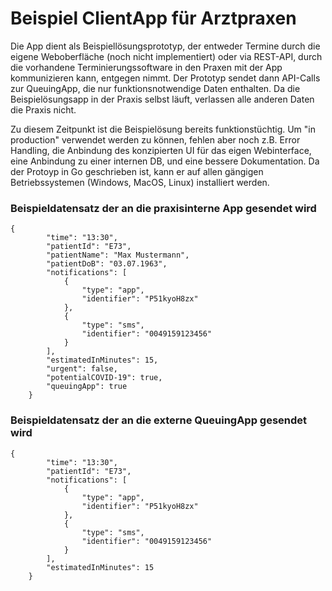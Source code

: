 # Beispiel ClientApp für Arztpraxen

Die App dient als Beispiellösungsprototyp, der entweder Termine durch die eigene Weboberfläche (noch nicht implementiert) oder via REST-API, durch die vorhandene Terminierungssoftware in den Praxen mit der App kommunizieren kann, entgegen nimmt. Der Prototyp sendet dann API-Calls zur QueuingApp, die nur funktionsnotwendige Daten enthalten. Da die Beispielösungsapp in der Praxis selbst läuft, verlassen alle anderen Daten die Praxis nicht.

Zu diesem Zeitpunkt ist die Beispielösung bereits funktionstüchtig. Um "in production" verwendet werden zu können, fehlen aber noch z.B. Error Handling, die Anbindung des konzipierten UI für das eigen Webinterface, eine Anbindung zu einer internen DB, und eine bessere Dokumentation. Da der Protoyp in Go geschrieben ist, kann er auf allen gängigen Betriebssystemen (Windows, MacOS, Linux) installiert werden. 

### Beispieldatensatz der an die praxisinterne App gesendet wird
```
{
        "time": "13:30",
        "patientId": "E73",
        "patientName": "Max Mustermann",
        "patientDoB": "03.07.1963",
        "notifications": [
            {
                "type": "app",
                "identifier": "P51kyoH8zx"
            },
            {
                "type": "sms",
                "identifier": "0049159123456"
            }
        ],
        "estimatedInMinutes": 15,
        "urgent": false,
        "potentialCOVID-19": true,
        "queuingApp": true
    }
```

### Beispieldatensatz der an die externe QueuingApp gesendet wird
```
{
        "time": "13:30",
        "patientId": "E73",
        "notifications": [
            {
                "type": "app",
                "identifier": "P51kyoH8zx"
            },
            {
                "type": "sms",
                "identifier": "0049159123456"
            }
        ],
        "estimatedInMinutes": 15
    }
```